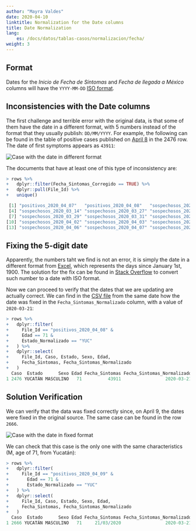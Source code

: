 ```yaml
---
author: "Mayra Valdes"
date: 2020-04-10
linktitle: Normalization for the Date columns
title: Date Normalization
lang:
    es: /docs/datos/tablas-casos/normalizacion/fecha/
weight: 3
---
```


## Format
Dates for the _Inicio de Fecha de Síntomas_ and _Fecha de llegada a México_ columns will have the `YYYY-MM-DD` [ISO format](https://www.iso.org/iso-8601-date-and-time-format.html).


## Inconsistencies with the Date columns

The first challenge and terrible error with the original data, is that some of them have the date in a different format, with 5 numbers instead of the format that they usually publish: `DD/MM/YYYY`. For example, the following can be found in the table of positive cases published on [April 8](https://datos.covid19in.mx/tablas-diarias/positivos/202004/20200408.pdf) in the 2476 row. The date of first symptoms appears as `43911`:

![Case with the date in different format](/images/metodologia/caso01.png)

The documents that have at least one of this type of inconsistency are:
```r
> rows %>% 
+   dplyr::filter(Fecha_Sintomas_Corregido == TRUE) %>% 
+   dplyr::pull(File_Id) %>% 
+   unique()

 [1] "positivos_2020_04_07"   "positivos_2020_04_08"   "sospechosos_2020_03_13"
 [4] "sospechosos_2020_03_14" "sospechosos_2020_03_27" "sospechosos_2020_03_28"
 [7] "sospechosos_2020_03_29" "sospechosos_2020_03_31" "sospechosos_2020_04_01"
[10] "sospechosos_2020_04_02" "sospechosos_2020_04_03" "sospechosos_2020_04_04"
[13] "sospechosos_2020_04_06" "sospechosos_2020_04_07" "sospechosos_2020_04_08"
```

## Fixing the 5-digit date

Apparently, the numbers taht we find is not an error, it is simply the date in a different format from [Excel](https://gizmokid2005.com/2013/05/convert-excel-5-digit-serial-date-numbers-to-date), which represents the days since January 1st, 1900. The solution for the fix can be found in [Stack Overflow](https://stackoverflow.com/questions/14271791/converting-date-formats-python-unusual-date-formats-extract-ymd/30058862#30058862) to convert such number to a date with ISO format.

Now we can proceed to verify that the dates that we are updating are actually correct. We can find in the [CSV file](https://datos.covid19in.mx/tablas-diarias/positivos/202004/20200408.csv) from the same date how the date was fixed in the `Fecha_Sintomas_Normalizado` column, with a value of `2020-03-21`:
```r
> rows %>%
+   dplyr::filter(
+     File_Id == "positivos_2020_04_08" &
+     Edad == 71 & 
+     Estado_Normalizado == "YUC"
+   ) %>%
+   dplyr::select(
+     File_Id, Caso, Estado, Sexo, Edad, 
+     Fecha_Sintomas, Fecha_Sintomas_Normalizado
+   )
  Caso  Estado      Sexo Edad Fecha_Sintomas Fecha_Sintomas_Normalizado
1 2476 YUCATÁN MASCULINO   71          43911                 2020-03-21
```


## Solution Verification
We can verify that the data was fixed correctly since, on April 9, the dates were fixed in the original source. The same case can be found in the row `2666`. 

![Case with the date in fixed format](/images/metodologia/caso02.png)

We can check that this case is the only one with the same characteristics
(M, age of 71, from Yucatán):
```r
> rows %>%
+   dplyr::filter(
+     File_Id == "positivos_2020_04_09" &
+       Edad == 71 & 
+       Estado_Normalizado == "YUC"
+   ) %>%
+   dplyr::select(
+     File_Id, Caso, Estado, Sexo, Edad, 
+     Fecha_Sintomas, Fecha_Sintomas_Normalizado
+   )
  Caso  Estado      Sexo Edad Fecha_Sintomas Fecha_Sintomas_Normalizado
1 2666 YUCATÁN MASCULINO   71     21/03/2020                 2020-03-21
```
